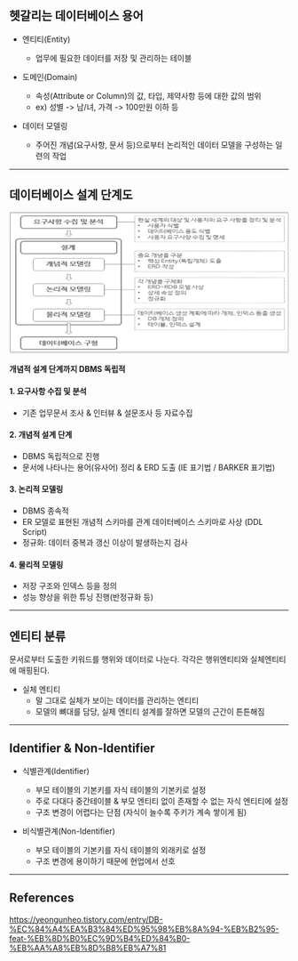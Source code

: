 ## 헷갈리는 데이터베이스 용어

- 엔티티(Entity)
	- 업무에 필요한 데이터를 저장 및 관리하는 테이블
	
- 도메인(Domain)
	- 속성(Attribute or Column)의 값, 타입, 제약사항 등에 대한 값의 범위
	- ex) 성별 -> 남/녀, 가격 -> 100만원 이하 등

- 데이터 모델링
	- 주어진 개념(요구사항, 문서 등)으로부터 논리적인 데이터 모델을 구성하는 일련의 작업

---

## 데이터베이스 설계 단계도

![](images/database/db_design.png)


**개념적 설계 단계까지 DBMS 독립적**
#### 1. 요구사항 수집 및 분석
- 기존 업무문서 조사 & 인터뷰 & 설문조사 등 자료수집

#### 2. 개념적 설계 단계
- DBMS 독립적으로 진행
- 문서에 나타나는 용어(유사어) 정리 & ERD 도출 (IE 표기법 / BARKER 표기법)

#### 3. 논리적 모델링
- DBMS 종속적
- ER 모델로 표현된 개념적 스키마를 관계 데이터베이스 스키마로 사상 (DDL Script)
- 정규화: 데이터 중복과 갱신 이상이 발생하는지 검사

#### 4. 물리적 모델링
- 저장 구조와 인덱스 등을 정의
- 성능 향상을 위한 튜닝 진행(반정규화 등)

---

## 엔티티 분류
문서로부터 도출한 키워드를 행위와 데이터로 나눈다.
각각은 행위엔티티와 실체엔티티에 매핑된다.

- 실체 엔티티
	- 말 그대로 실체가 보이는 데이터를 관리하는 엔티티
	- 모델의 뼈대를 담당, 실체 엔티티 설계를 잘하면 모델의 근간이 튼튼해짐

---

## Identifier & Non-Identifier
- 식별관계(Identifier)
	- 부모 테이블의 기본키를 자식 테이블의 기본키로 설정
	- 주로 다대다 중간테이블 & 부모 엔티티 없이 존재할 수 없는 자식 엔티티에 설정
	- 구조 변경이 어렵다는 단점 (자식이 늘수록 주키가 계속 쌓이게 됨)
	
- 비식별관계(Non-Identifier)
	- 부모 테이블의 기본키를 자식 테이블의 외래키로 설정
	- 구조 변경에 용이하기 때문에 현업에서 선호

---

## References
https://yeongunheo.tistory.com/entry/DB-%EC%84%A4%EA%B3%84%ED%95%98%EB%8A%94-%EB%B2%95-feat-%EB%8D%B0%EC%9D%B4%ED%84%B0-%EB%AA%A8%EB%8D%B8%EB%A7%81

